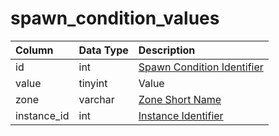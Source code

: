 # spawn_condition_values

| Column | Data Type | Description |
| :--- | :--- | :--- |
| id | int | [Spawn Condition Identifier](spawn_conditions.md) |
| value | tinyint | Value |
| zone | varchar | [Zone Short Name](../../../../categories/zones/zone-list) |
| instance_id | int | [Instance Identifier](../../schema/instances/instance_list.md) |

